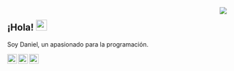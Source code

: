<img align='right' src="https://github-readme-stats.vercel.app/api?username=daniieljc&show_icons=true" atl="daniieljc"/>

## ¡Hola! <img src="https://media.giphy.com/media/hvRJCLFzcasrR4ia7z/giphy.gif" width="25px">

Soy Daniel, un apasionado para la programación.

<a href="https://twitter.com/Daniieljmc">
  <img align="left" alt="Daniieljc Twitter" target="_blank" width="22px" src="https://cdn.jsdelivr.net/npm/simple-icons@v3/icons/twitter.svg" />
</a>

<a href="https://github.com/Daniieljc">
  <img align="left" alt="Daniieljc Github" target="_blank" width="22px" src="https://cdn.jsdelivr.net/npm/simple-icons@v3/icons/github.svg" />
</a>

<a href="https://www.linkedin.com/in/daniel-jiménez-cabello/">
  <img align="left" alt="Daniel Linkedin" target="_blank" width="22px" src="https://cdn.jsdelivr.net/npm/simple-icons@v3/icons/linkedin.svg" />
</a>

